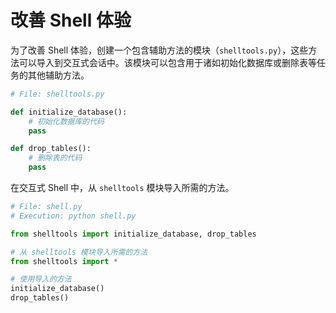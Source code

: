 # 改善 Shell 体验

为了改善 Shell 体验，创建一个包含辅助方法的模块（`shelltools.py`），这些方法可以导入到交互式会话中。该模块可以包含用于诸如初始化数据库或删除表等任务的其他辅助方法。

```python
# File: shelltools.py

def initialize_database():
    # 初始化数据库的代码
    pass

def drop_tables():
    # 删除表的代码
    pass
```

在交互式 Shell 中，从 `shelltools` 模块导入所需的方法。

```python
# File: shell.py
# Execution: python shell.py

from shelltools import initialize_database, drop_tables

# 从 shelltools 模块导入所需的方法
from shelltools import *

# 使用导入的方法
initialize_database()
drop_tables()
```
